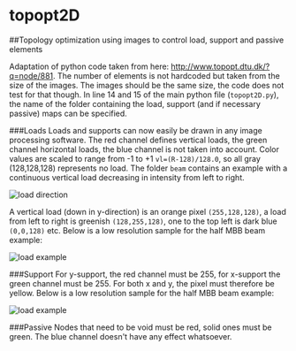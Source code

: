 # topopt2D
##Topology optimization using images to control load, support and passive elements

Adaptation of python code taken from here: http://www.topopt.dtu.dk/?q=node/881.
The number of elements is not hardcoded but taken from the size of the images. The images should be the same size, the code does not test for that though.
In line 14 and 15 of the main python file (`topopt2D.py`), the name of the folder containing the load, support (and if necessary passive) maps can be specified.

###Loads
Loads and supports can now easily be drawn in any image processing software. The red channel defines vertical loads, the green channel horizontal loads, the blue channel is not taken into account. Color values are scaled to range from -1 to +1 `vl=(R-128)/128.0`, so all gray (128,128,128) represents no load. The folder `beam` contains an example with a continuous vertical load decreasing in intensity from left to right.

![load direction](https://github.com/worbit/topopt2D/blob/master/map.png)

A vertical load (down in y-direction) is an orange pixel `(255,128,128)`, a load from left to right is greenish `(128,255,128)`, one to the top left is dark blue `(0,0,128)` etc. Below is a low resolution sample for the half MBB beam example:

![load example](https://github.com/worbit/topopt2D/blob/master/load.png)

###Support
For y-support, the red channel must be 255, for x-support the green channel must be 255. For both x and y, the pixel must therefore be yellow. Below is a low resolution sample for the half MBB beam example:

![load example](https://github.com/worbit/topopt2D/blob/master/support.png)

###Passive
Nodes that need to be void must be red, solid ones must be green. The blue channel doesn't have any effect whatsoever.
